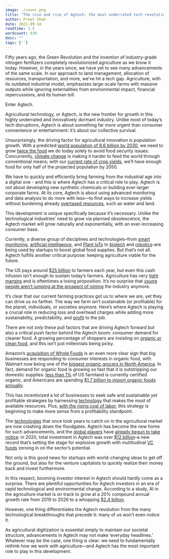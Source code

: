```yaml
---
image: ./cover.png
title: "The rise and rise of Agtech: the most underrated tech revolution of the 21st century"
author: Preet Shah
date: 2021-09-10
readtime: 3.5
wordcount: 839
desc: ""
tags: ['']
---
```


Fifty years ago, the Green Revolution and the invention of industry-grade nitrogen fertilizers completely revolutionized agriculture as we know it today. However, in the years since, we have yet to see many advancements of the same scale. In our approach to land management, allocation of resources, transportation, and more, we’ve hit a tech gap. Agriculture, with its outdated industrial model, emphasizes large-scale farms with massive outputs while ignoring externalities from environmental impact, financial repercussions, and its human toll.

Enter Agtech.

Agricultural technology, or Agtech, is the new frontier for growth in this highly underrated and innovatively dormant industry. Unlike most of today’s tech disruptions, Agtech is about something far more urgent than consumer convenience or entertainment: it’s about our collective survival.

Unsurprisingly, the driving factor for agricultural innovation is population growth. With a predicted [world population of 8.6 billion by 2030,](https://www.un.org/development/desa/en/news/population/world-population-prospects-2017.html) we need to grow [twice the food](https://www.weforum.org/agenda/2019/02/why-the-agtech-boom-isn-t-your-typical-tech-disruption/) we do today solely to avoid food security issues. Concurrently, [climate change](https://www.wfp.org/climate-change/climate-impacts) is making it harder to feed the world through conventional means; with our [current rate of crop yields](http://journals.plos.org/plosone/article%3Fid%3D10.1371/journal.pone.0066428), we’ll have enough food for only half of the projected population by 2050.

We have to quickly and efficiently bring farming from the industrial age into a digital one - and this is where Agtech has a critical role to play. Agtech is not about developing new synthetic chemicals or building ever-larger corporate farms. At its core, Agtech is about using advanced monitoring and data analysis to do more with less—to find ways to increase yields without burdening already [overtaxed resources](https://pubs.er.usgs.gov/publication/70212882), such as water and land.

This development is unique specifically because it’s necessary. Unlike the technological industries’ need to grow via planned obsolescence, the Agtech market will grow naturally and exponentially, with an ever-increasing consumer base.

Currently, a diverse group of disciplines and technologies–from [smart monitoring](https://hortau.com/), [artificial intelligence](https://bluerivertechnology.com/), and [Plant IoTs](https://www.phytech.com/) to [biotech](https://www.cainthus.com/) and [robotics](https://www.cropx.com/)–are being used by startups to boost global food supplies. But that’s not all. Agtech fulfills another critical purpose: keeping agriculture viable for the future.

The US pays around [$25 billion](https://www.thoughtco.com/us-farm-subsidies-3325162) to farmers each year, but even this cash infusion isn’t enough to sustain today’s farmers. Agriculture has very [tight margins](https://www.farmprogress.com/grapes/rising-labor-costs-eat-table-grape-farms-profits) and is oftentimes a losing proposition. It’s no surprise that [young people aren’t jumping at the prospect of joining](https://www.bloomberg.com/news/articles/2021-06-26/u-k-faces-food-shortages-as-worker-scarcity-gets-worse) the industry anymore.

It’s clear that our current farming practices got us to where we are, yet they can drive us no farther. The way we farm isn’t sustainable (or profitable) for the planet, individuals, or societies anymore. Here’s where Agtech is playing a crucial role in reducing loss and overhead charges while adding more sustainability, predictability, and [profit](https://www.forbes.com/sites/louiscolumbus/2021/02/17/10-ways-ai-has-the-potential-to-improve-agriculture-in-2021/?sh=7f35731c7f3b) to the job.

There are not only these pull factors that are driving Agtech forward but also a critical push factor behind the Agtech boom: consumer demand for cleaner food. A growing percentage of shoppers are insisting on [organic or clean food](https://www.naturalproductsinsider.com/regulatory/consumer-interest-organic-food-rises), and this isn’t just millennials being picky.

Amazon’s [acquisition of Whole Foods](https://www.nytimes.com/2017/06/16/business/dealbook/amazon-whole-foods.html) is an even more clear sign that big businesses are responding to consumer interests in organic food, with Walmart now being one of the [biggest organic grocers in North America](https://www.thebalancesmb.com/organic-retailers-in-north-america-2011-2538129). In fact, demand for organic food is growing so fast that it is outstripping our domestic supplies: [less than 1%](https://www.organicconsumers.org/news/demand-organic-food-growing-faster-domestic-supply#:~:text=Once%20a%20net%20exporter%20of,about%208%2Dto%2D1.) of US farmland is currently certified organic, and Americans are spending [$1.7 billion to import organic foods annually](https://theorganicreport.com/us-organic-worldwide-new-report-analyzes-organic-imports-and-exports-through-2016).

This has incentivized a lot of businesses to seek safe and sustainable yet profitable strategies by harnessing [technology](https://www.pwc.com/us/en/tech-effect/emerging-tech/essential-eight-technologies.html) that makes the most of available resources. Plus, [with the rising cost of labor](https://www.agdaily.com/technology/the-data-is-in-agtech-is-big-and-will-keep-growing/), this strategy is beginning to make more sense from a profitability standpoint.

The [technologies](https://www.wsj.com/articles/fertilizer-startup-pivot-bio-shows-deep-tech-investing-can-yield-social-benefits-vc-backer-says-11626889964?mod=djemSustainableBusinessPro&tpl=sb) that once took years to catch on in the agricultural market are now crashing down the floodgates. Agtech has become the new home for such advancements, and the [global players](https://www.forbes.com/sites/outofasia/2018/01/16/how-the-agtech-investment-boom-will-create-a-wave-of-agriculture-unicorns/) have [already begun to take notice](https://unicorn-nest.com/funds/investment-corporation-of-dubai-icd/): in 2020, total investment in Agtech was over [$12 billion](https://www.specialtyfood.com/news/article/food-agtech-investments-near-12-billion-2020/)–a new record that’s setting the stage for explosive growth with multitudinal [VC funds](https://www.cbinsights.com/research/agriculture-tech-top-investors/) zeroing in on the sector’s potential.

Not only is this good news for startups with world-changing ideas to get off the ground, but also for the venture capitalists to quickly realize their money back and invest furthermore.

In this respect, booming investor interest in Agtech should hardly come as a surprise. There are plentiful opportunities for Agtech investors in an era of rapid technological and environmental change. According to a study, AI in the agriculture market is on track to grow at a 20% compound annual growth rate from 2019 to 2026 to a whopping [$2.4 billion](https://www.globenewswire.com/news-release/2021/01/12/2156893/0/en/Global-AI-in-Agriculture-Market-Size-Share-Estimated-to-Reach-USD-2-400-million-by-2026-Facts-Factors.html).

However, one thing differentiates the Agtech revolution from the many technological breakthroughs that precede it: many of us won’t even notice it.

As agricultural digitization is essential simply to maintain our societal structure, advancements in Agtech may not make ‘everyday headlines.’ Whatever may be the case, one thing is clear: we need to fundamentally rethink how we work with agriculture—and Agtech has the most important role to play in this development.
